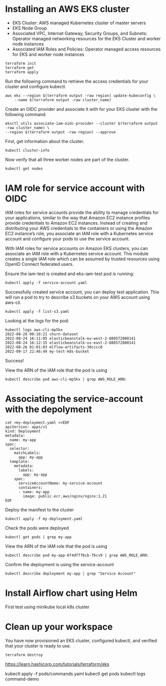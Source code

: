 # Installing an AWS EKS cluster


- EKS Cluster: AWS managed Kubernetes cluster of master servers
- EKS Node Group
- Associated VPC, Internet Gateway, Security Groups, and Subnets: Operator managed networking resources for the EKS Cluster and worker node instances
- Associated IAM Roles and Policies: Operator managed access resources for EKS and worker node instances


```
terraform init
terraform get
terraform apply
```


Run the following command to retrieve the access credentials for your cluster and configure kubectl.

``` 
aws eks --region $(terraform output -raw region) update-kubeconfig \
    --name $(terraform output -raw cluster_name)
```

Create an OIDC provider and associate it with for your EKS cluster with the following command:
```
eksctl utils associate-iam-oidc-provider --cluster $(terraform output -raw cluster_name) \
--region $(terraform output -raw region) --approve
```

First, get information about the cluster.
```
kubectl cluster-info
```

Now verify that all three worker nodes are part of the cluster.
```
kubectl get nodes
```

# IAM role for service account with OIDC
IAM roles for service accounts provide the ability to manage credentials for your applications, similar to the way that Amazon EC2 instance profiles provide credentials to Amazon EC2 instances. Instead of creating and distributing your AWS credentials to the containers or using the Amazon EC2 instance’s role, you associate an IAM role with a Kubernetes service account and configure your pods to use the service account.

With IAM roles for service accounts on Amazon EKS clusters, you can associate an IAM role with a Kubernetes service account. This module creates a single IAM role which can be assumed by trusted resources using OpenID Connect federated users. 

Ensure the iam-test is created and eks-iam-test pod is running:
```
kubectl apply -f service-account.yaml
```

Successfully created service account, you can deploy test application. This will run a pod to try to describe s3 buckets on your AWS account using aws-cli.

```
kubectl apply -f list-s3.yaml
```

Looking at the logs for the pod:
```
kubectl logs aws-cli-mp5kx
2022-08-28 00:16:21 churn-dataset
2022-08-24 16:11:05 elasticbeanstalk-eu-west-2-880572800141
2022-08-24 16:12:15 elasticbeanstalk-us-east-2-880572800141
2022-08-26 01:01:03 mlflow-artifacts-30cccc8
2022-09-17 22:46:49 my-test-k8s-bucket
```

Success! 

View the ARN of the IAM role that the pod is using
```
kubectl describe pod aws-cli-mp5kx | grep AWS_ROLE_ARN:
```
# Associating the service-account with the depolyment
```
cat >my-deployment.yaml <<EOF
apiVersion: apps/v1
kind: Deployment
metadata:
  name: my-app
spec:
  selector:
    matchLabels:
      app: my-app
  template:
    metadata:
      labels:
        app: my-app
    spec:
      serviceAccountName: my-service-account
      containers:
      - name: my-app
        image: public.ecr.aws/nginx/nginx:1.21
EOF
```

Deploy the manifest to the cluster
```
kubectl apply -f my-deployment.yaml
```

Check the pods were deployed 
```
kubectl get pods | grep my-app
```

View the ARN of the IAM role that the pod is using
```
kubectl describe pod my-app-6f4dfff6cb-76cv9 | grep AWS_ROLE_ARN:
```

Confirm the deployment is using the service-account
```
kubectl describe deployment my-app | grep "Service Account"
```

# Install Airflow chart using Helm
First test using minikube local k8s cluster


# Clean up your workspace

You have now provisioned an EKS cluster, configured kubectl, and verified that your cluster is ready to use.

```
terraform destroy
```



https://learn.hashicorp.com/tutorials/terraform/eks


kubectl apply -f pods/commands.yaml
kubectl get pods
kubectl logs command-demo
